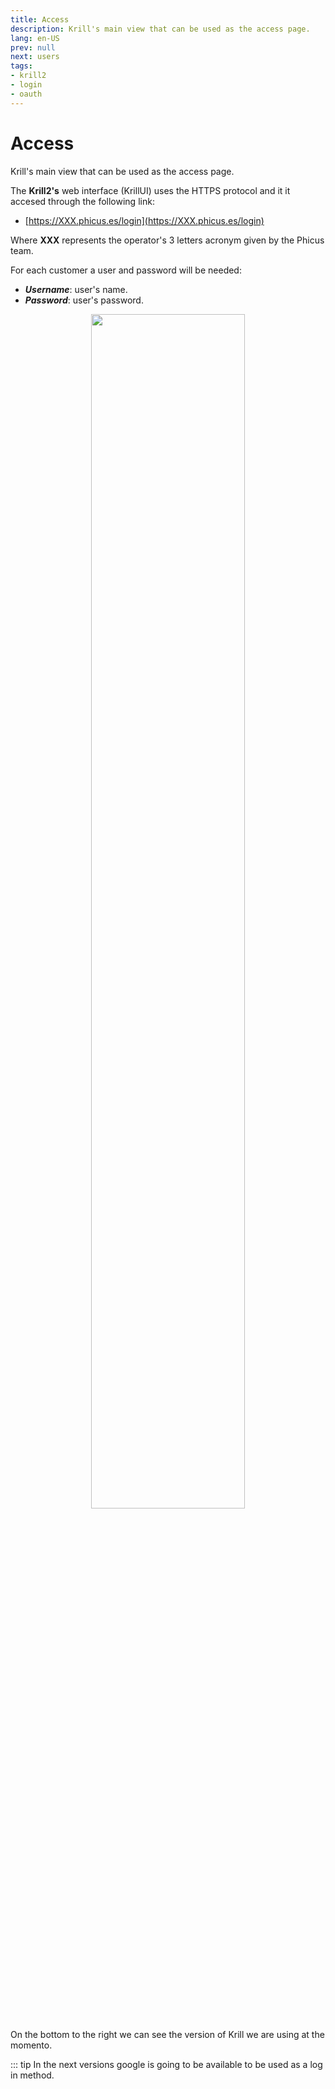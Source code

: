 ```yaml
---
title: Access
description: Krill's main view that can be used as the access page.
lang: en-US
prev: null
next: users
tags:
- krill2
- login
- oauth
---
```

# Access

Krill's main view that can be used as the access page.

The **Krill2's** web interface (KrillUI) uses the HTTPS protocol and it it accesed through the following link:
- [https://XXX.phicus.es/login](https://XXX.phicus.es/login)

Where **XXX** represents the operator's 3 letters acronym given by the Phicus team.

For each customer a user and password will be needed:

- ***Username***: user's name.
- ***Password***: user's password.

<p align="center"><img src="@images/krill2/main/0001.png" max-width=30% width=70%;></p>

On the bottom to the right we can see the version of Krill we are using at the momento.

::: tip
In the next versions google is going to be available to be used as a log in method.

